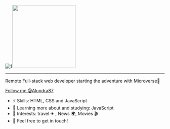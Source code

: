  ![1](https://user-images.githubusercontent.com/99088112/171981203-5fb41937-837e-4d51-ae47-b8cd88309d21.png)<img src="https://user-images.githubusercontent.com/99088112/171971425-393f9028-2e83-412f-96b5-c1435be4264c.gif" height="200" />
<hr>
Remote Full-stack web developer starting the adventure with Microverse🚀 

<a class="github-button" href="https://github.com/Alondra87" aria-label="Follow @Alondra87 on GitHub">Follow me @Alondra87</a>

- ⚡ Skills: HTML, CSS and JavaScript
- 🌱 Learning more about and studying: JavaScript
- 💜 Interests: travel ✈ , News 🌍, Movies 🎬
- 👋 Feel free to get in touch!

<!--START_SECTION:waka-->
<!--END_SECTION:waka-->





<!--
**Alondra87/Alondra87** is a ✨ _special_ ✨ repository because its `README.md` (this file) appears on your GitHub profile.

Here are some ideas to get you started:

- 🔭 I’m currently working on ...
- 🌱 I’m currently learning ...
- 👯 I’m looking to collaborate on ...![1](https://user-images.githubusercontent.com/99088112/171981188-8aedf43b-4d12-489d-9006-8ad6df1e838a.png)

- 🤔 I’m looking for help with ...
- 💬 Ask me about ...
- 📫 How to reach me: ...
- 😄 Pronouns: ...
- ⚡ Fun fact: ...
-->
